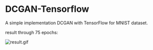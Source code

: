 # DCGAN-Tensorflow
A simple implementation DCGAN with TensorFlow for MNIST dataset.


result through 75 epochs:


![result.gif](https://github.com/Ali-Fartout/DCGAN-Tensorflow/blob/master/result.gif)


